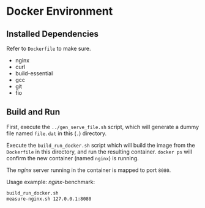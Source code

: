 # Docker Environment

## Installed Dependencies

Refer to `Dockerfile` to make sure.

* nginx
* curl
* build-essential
* gcc
* git
* fio

## Build and Run

First, execute the `../gen_serve_file.sh` script, which will generate a dummy file named `file.dat` in this (`.`) directory.

Execute the `build_run_docker.sh` script which will build the image from the `Dockerfile` in this directory,
and run the resulting container.
`docker ps` will confirm the new container (named `nginx`) is running.

The _nginx_ server running in the container is mapped to port `8080`.

Usage example: _nginx_-benchmark:

```bash
build_run_docker.sh
measure-nginx.sh 127.0.0.1:8080
```
